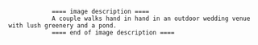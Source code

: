 
                ==== image description ====
                A couple walks hand in hand in an outdoor wedding venue with lush greenery and a pond.
                ==== end of image description ====
                